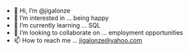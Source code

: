 - 👋 Hi, I’m @jigalonze
- 👀 I’m interested in ... being happy
- 🌱 I’m currently learning ... SQL
- 💞️ I’m looking to collaborate on ... employment opportunities
- 📫 How to reach me ... jigalonze@yahoo.com

<!---
jigalonze/jigalonze is a ✨ special ✨ repository because its `README.md` (this file) appears on your GitHub profile.
You can click the Preview link to take a look at your changes.
--->
